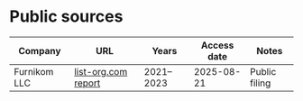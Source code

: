 # Public sources

| Company      | URL                                                         | Years     | Access date | Notes          |
|--------------|-------------------------------------------------------------|-----------|-------------|----------------|
| Furnikom LLC | [list-org.com report](https://www.list-org.com/company/1797121/report) | 2021–2023 | 2025-08-21  | Public filing  |
